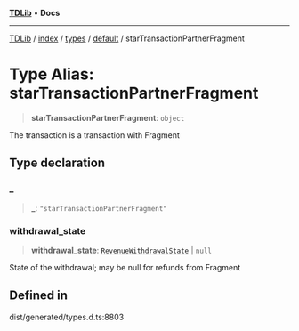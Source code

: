 [**TDLib**](../../../../../../README.md) • **Docs**

***

[TDLib](../../../../../../modules.md) / [index](../../../../../README.md) / [types](../../../README.md) / [default](../README.md) / starTransactionPartnerFragment

# Type Alias: starTransactionPartnerFragment

> **starTransactionPartnerFragment**: `object`

The transaction is a transaction with Fragment

## Type declaration

### \_

> **\_**: `"starTransactionPartnerFragment"`

### withdrawal\_state

> **withdrawal\_state**: [`RevenueWithdrawalState`](RevenueWithdrawalState.md) \| `null`

State of the withdrawal; may be null for refunds from Fragment

## Defined in

dist/generated/types.d.ts:8803
